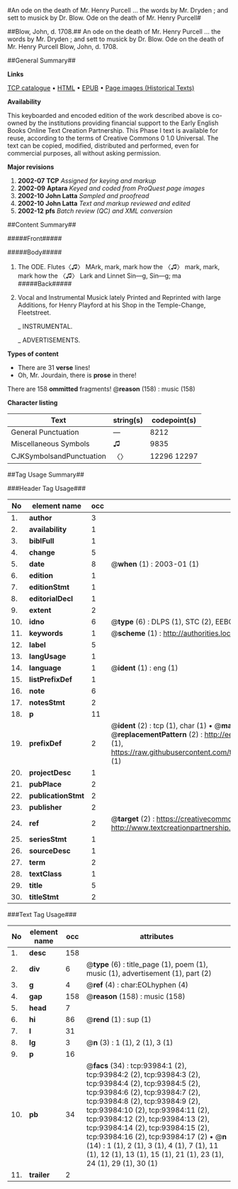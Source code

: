 #An ode on the death of Mr. Henry Purcell ... the words by Mr. Dryden ; and sett to musick by Dr. Blow. Ode on the death of Mr. Henry Purcell#

##Blow, John, d. 1708.##
An ode on the death of Mr. Henry Purcell ... the words by Mr. Dryden ; and sett to musick by Dr. Blow.
Ode on the death of Mr. Henry Purcell
Blow, John, d. 1708.

##General Summary##

**Links**

[TCP catalogue](http://www.ota.ox.ac.uk/tcp/)  • 
[HTML](http://tei.it.ox.ac.uk/tcp/Texts-HTML/free/A36/A36656.html)  • 
[EPUB](http://tei.it.ox.ac.uk/tcp/Texts-EPUB/free/A36/A36656.epub) • 
[Page images (Historical Texts)](https://data.historicaltexts.jisc.ac.uk/view?pubId=eebo-12796624e&pageId=eebo-12796624e-93984-1)

**Availability**

This keyboarded and encoded edition of the
	       work described above is co-owned by the institutions
	       providing financial support to the Early English Books
	       Online Text Creation Partnership. This Phase I text is
	       available for reuse, according to the terms of Creative
	       Commons 0 1.0 Universal. The text can be copied,
	       modified, distributed and performed, even for
	       commercial purposes, all without asking permission.

**Major revisions**

1. __2002-07__ __TCP__ *Assigned for keying and markup*
1. __2002-09__ __Aptara__ *Keyed and coded from ProQuest page images*
1. __2002-10__ __John Latta__ *Sampled and proofread*
1. __2002-10__ __John Latta__ *Text and markup reviewed and edited*
1. __2002-12__ __pfs__ *Batch review (QC) and XML conversion*

##Content Summary##

#####Front#####

#####Body#####

1. The ODE.
Flutes〈♫〉
MArk, mark, mark how the
〈♫〉
mark, mark, mark how the
〈♫〉
Lark and Linnet Sin—g, Sin—g; ma
#####Back#####

1. Vocal and Instrumental Musick lately Printed and Reprinted with large Additions,
for Henry Playford at his Shop in the Temple-Change, Fleetstreet.

    _ INSTRUMENTAL.

    _ ADVERTISEMENTS.

**Types of content**

  * There are 31 **verse** lines!
  * Oh, Mr. Jourdain, there is **prose** in there!

There are 158 **ommitted** fragments! 
 @__reason__ (158) : music (158)

**Character listing**


|Text|string(s)|codepoint(s)|
|---|---|---|
|General Punctuation|—|8212|
|Miscellaneous Symbols|♫|9835|
|CJKSymbolsandPunctuation|〈〉|12296 12297|

##Tag Usage Summary##

###Header Tag Usage###

|No|element name|occ|attributes|
|---|---|---|---|
|1.|__author__|3||
|2.|__availability__|1||
|3.|__biblFull__|1||
|4.|__change__|5||
|5.|__date__|8| @__when__ (1) : 2003-01 (1)|
|6.|__edition__|1||
|7.|__editionStmt__|1||
|8.|__editorialDecl__|1||
|9.|__extent__|2||
|10.|__idno__|6| @__type__ (6) : DLPS (1), STC (2), EEBO-CITATION (1), OCLC (1), VID (1)|
|11.|__keywords__|1| @__scheme__ (1) : http://authorities.loc.gov/ (1)|
|12.|__label__|5||
|13.|__langUsage__|1||
|14.|__language__|1| @__ident__ (1) : eng (1)|
|15.|__listPrefixDef__|1||
|16.|__note__|6||
|17.|__notesStmt__|2||
|18.|__p__|11||
|19.|__prefixDef__|2| @__ident__ (2) : tcp (1), char (1)  •  @__matchPattern__ (2) : ([0-9\-]+):([0-9IVX]+) (1), (.+) (1)  •  @__replacementPattern__ (2) : http://eebo.chadwyck.com/downloadtiff?vid=$1&page=$2 (1), https://raw.githubusercontent.com/textcreationpartnership/Texts/master/tcpchars.xml#$1 (1)|
|20.|__projectDesc__|1||
|21.|__pubPlace__|2||
|22.|__publicationStmt__|2||
|23.|__publisher__|2||
|24.|__ref__|2| @__target__ (2) : https://creativecommons.org/publicdomain/zero/1.0/ (1), http://www.textcreationpartnership.org/docs/. (1)|
|25.|__seriesStmt__|1||
|26.|__sourceDesc__|1||
|27.|__term__|2||
|28.|__textClass__|1||
|29.|__title__|5||
|30.|__titleStmt__|2||


###Text Tag Usage###

|No|element name|occ|attributes|
|---|---|---|---|
|1.|__desc__|158||
|2.|__div__|6| @__type__ (6) : title_page (1), poem (1), music (1), advertisement (1), part (2)|
|3.|__g__|4| @__ref__ (4) : char:EOLhyphen (4)|
|4.|__gap__|158| @__reason__ (158) : music (158)|
|5.|__head__|7||
|6.|__hi__|86| @__rend__ (1) : sup (1)|
|7.|__l__|31||
|8.|__lg__|3| @__n__ (3) : 1 (1), 2 (1), 3 (1)|
|9.|__p__|16||
|10.|__pb__|34| @__facs__ (34) : tcp:93984:1 (2), tcp:93984:2 (2), tcp:93984:3 (2), tcp:93984:4 (2), tcp:93984:5 (2), tcp:93984:6 (2), tcp:93984:7 (2), tcp:93984:8 (2), tcp:93984:9 (2), tcp:93984:10 (2), tcp:93984:11 (2), tcp:93984:12 (2), tcp:93984:13 (2), tcp:93984:14 (2), tcp:93984:15 (2), tcp:93984:16 (2), tcp:93984:17 (2)  •  @__n__ (14) : 1 (1), 2 (1), 3 (1), 4 (1), 7 (1), 11 (1), 12 (1), 13 (1), 15 (1), 21 (1), 23 (1), 24 (1), 29 (1), 30 (1)|
|11.|__trailer__|2||
